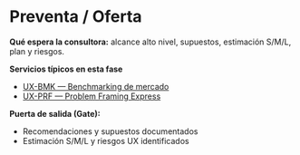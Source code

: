 # Preventa / Oferta

**Qué espera la consultora:** alcance alto nivel, supuestos, estimación S/M/L, plan y riesgos.

**Servicios típicos en esta fase**
- [UX-BMK — Benchmarking de mercado](../servicios/ux-bmk.md)
- [UX-PRF — Problem Framing Express](../servicios/ux-prf.md)

**Puerta de salida (Gate):**
- Recomendaciones y supuestos documentados
- Estimación S/M/L y riesgos UX identificados
